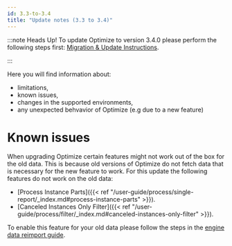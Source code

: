 ```yaml
---
id: 3.3-to-3.4
title: "Update notes (3.3 to 3.4)"
---
```


:::note Heads Up!
To update Optimize to version 3.4.0 please perform the following steps first: [Migration & Update Instructions](./instructions.md).

:::

Here you will find information about:

* limitations, 
* known issues, 
* changes in the supported environments, 
* any unexpected behvavior of Optimize (e.g due to a new feature)

# Known issues

When upgrading Optimize certain features might not work out of the box for the old data. This is because old versions of Optimize
do not fetch data that is necessary for the new feature to work. For this update the following features do not work on the old data:

- [Process Instance Parts]({{< ref "/user-guide/process/single-report/_index.md#process-instance-parts" >}}).
- [Canceled Instances Only Filter]({{< ref "/user-guide/process/filter/_index.md#canceled-instances-only-filter" >}}).

To enable this feature for your old data please follow the steps in the [engine data reimport guide](./../reimport.md).
